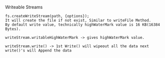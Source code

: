 Writeable Streams

    fs.createWriteStream(path, {options});
    It will create the file if not exist, Similar to writeFile Method.
    By default write value, technically highWaterMark value is 16 KB(16384 Bytes).

    writeStream.writableHighWaterMark -> gives highWaterMark value.

    writeStream.write() -> 1st Write() will wipeout all the data next write()'s will Append the data